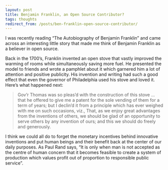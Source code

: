 ```yaml
---
layout: post
title: Benjamin Franklin, an Open Source Contributor?
tags: thoughts
redirect_from: /posts/ben-franklin-open-source-contributor/
---
```


I was recently reading “The Autobiography of Benjamin Franklin” and came across an interesting little story that made me think of Benjamin Franklin as a believer in open source.

Back in the 1700’s, Franklin invented an open stove that vastly improved the warming of rooms while simultaneously saving more fuel. He presented the model to friends and wrote a pamphlet about it which garnered him a lot of attention and positive publicity. His invention and writing had such a good effect that even the governor of Philadelphia used his stove and loved it. Here’s what happened next:

> Gov’r Thomas was so pleas’d with the construction of this stove ... that he offered to give me a patent for the sole vending of them for a term of years; but I declin’d it from a principle which has ever weighed with me on such occasions, viz., That, as we enjoy great advantages from the inventions of others, we should be glad of an opportunity to serve others by any invention of ours; and this we should do freely and generously.

I think we could all do to forget the monetary incentives behind innovative inventions and put human beings and their benefit back at the center of our daily purposes. As Paul Rand says, “It is only when man is not accepted as the centre of human concern that it becomes feasible to create a system of production which values profit out of proportion to responsible public service”.
